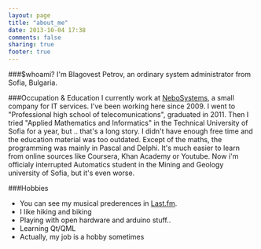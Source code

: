 ```yaml
---
layout: page
title: "about_me"
date: 2013-10-04 17:38
comments: false
sharing: true
footer: true
---
```


###$whoami?
I'm Blagovest Petrov, an ordinary system administrator from Sofia, Bulgaria.

###Occupation & Education
I currently work at [NeboSystems](http://nebosystems.eu), a small company for IT services. I've been working here since 2009.
I went to "Professional high school of telecomunications", graduated in 2011.
Then I tried "Applied Mathematics and Informatics" in the Technical University of Sofia for a year, but .. that's a long story. I didn't have enough free time and the education material was too outdated. Except of the maths, the programming was mainly in Pascal and Delphi. It's much easier to learn from online sources like Coursera, Khan Academy or Youtube. 
Now i'm officialy interrupted Automatics student in the Mining and Geology university of Sofia, but it's even worse.

###Hobbies

* You can see my musical prederences in [Last.fm](http://last.fm/user/eniac111).
* I like hiking and biking
* Playing with open hardware and arduino stuff..
* Learning Qt/QML
* Actually, my job is a hobby sometimes
